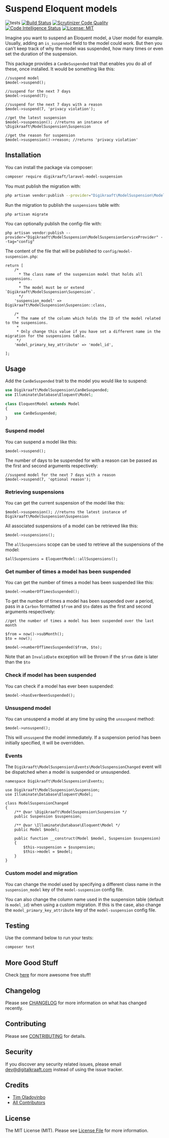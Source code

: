 # Suspend Eloquent models
![tests](https://github.com/digikraaft/laravel-model-suspension/workflows/tests/badge.svg)
[![Build Status](https://scrutinizer-ci.com/g/digikraaft/laravel-model-suspension/badges/build.png?b=master)](https://scrutinizer-ci.com/g/digikraaft/laravel-model-suspension/build-status/master)
[![Scrutinizer Code Quality](https://scrutinizer-ci.com/g/digikraaft/laravel-model-suspension/badges/quality-score.png?b=master)](https://scrutinizer-ci.com/g/digikraaft/laravel-model-suspension/?branch=master)
[![Code Intelligence Status](https://scrutinizer-ci.com/g/digikraaft/laravel-model-suspension/badges/code-intelligence.svg?b=master)](https://scrutinizer-ci.com/code-intelligence)
[![License: MIT](https://img.shields.io/badge/License-MIT-green.svg)](https://opensource.org/licenses/MIT)

Imagine you want to suspend an Eloquent model, a User model for example. Usually, adding
an `is_suspended` field to the model could work. But then you can't keep track of why the model was suspended,
how many times or even set the duration of the suspension.

This package provides a `CanBeSuspended` trait that enables you do all of these, once installed. It would be
something like this:

```
//suspend model
$model->suspend();

//suspend for the next 7 days
$model->suspend(7);

//suspend for the next 7 days with a reason
$model->suspend(7, 'privacy violation');

//get the latest suspension
$model->suspension(); //returns an instance of \Digikraaft\ModelSuspension\Suspension

//get the reason for suspension
$model->suspension()->reason; //returns 'privacy violation'
```

## Installation

You can install the package via composer:

```bash
composer require digikraaft/laravel-model-suspension
```
You must publish the migration with:
```bash
php artisan vendor:publish --provider="Digikraaft\ModelSuspension\ModelSuspensionServiceProvider" --tag="migrations"
```
Run the migration to publish the `suspensions` table with:
```
php artisan migrate
```
You can optionally publish the config-file with:
```
php artisan vendor:publish --provider="Digikraaft\ModelSuspension\ModelSuspensionServiceProvider" --tag="config"
```
The content of the file that will be published to `config/model-suspension.php`:
``` 
return [
    /*
      * The class name of the suspension model that holds all suspensions.
      *
      * The model must be or extend `Digikraaft\ModelSuspension\Suspension`.
      */
    'suspension_model' => Digikraaft\ModelSuspension\Suspension::class,

    /*
     * The name of the column which holds the ID of the model related to the suspensions.
     *
     * Only change this value if you have set a different name in the migration for the suspensions table.
     */
    'model_primary_key_attribute' => 'model_id',

];
```
## Usage
Add the `CanBeSuspended` trait to the model you would like to suspend:
```php
use Digikraaft\ModelSuspension\CanBeSuspended;
use Illuminate\Database\Eloquent\Model;

class EloquentModel extends Model
{
    use CanBeSuspended;
}
```

### Suspend model
You can suspend a model like this:
``` 
$model->suspend();
```
The number of days to be suspended for with a reason can be passed as the first
and second arguments respectively:
``` 
//suspend model for the next 7 days with a reason
$model->suspend(7, 'optional reason');
```
### Retrieving suspensions
You can get the current suspension of the model like this:
```
$model->suspension(); //returns the latest instance of Digikraaft\ModelSuspension\Suspension
```
All associated suspensions of a model can be retrieved like this:
```
$model->suspensions();
```
The `allSuspensions` scope can be used to retrieve all the suspensions of the model:
```
$allSuspensions = EloquentModel::allSuspensions();
```
### Get number of times a model has been suspended
You can get the number of times a model has been suspended like this:
```
$model->numberOfTimesSuspended();
```
To get the number of times a model has been suspended over a period,
pass in a `Carbon` formatted `$from` and `$to` dates as the first and second
arguments respectively:
```
//get the number of times a model has been suspended over the last month

$from = now()->subMonth();
$to = now();

$model->numberOfTimesSuspended($from, $to);
```
Note that an `InvalidDate` exception will be thrown if the `$from` date is later than the `$to`

### Check if model has been suspended
You can check if a model has ever been suspended:
```
$model->hasEverBeenSuspended();
```

### Unsuspend model
You can unsuspend a model at any time by using the `unsuspend` method:
```
$model->unsuspend();
```
This will `unsuspend` the model immediately. If a suspension period has
been initially specified, it will be overridden.

### Events
The `Digikraaft\ModelSuspension\Events\ModelSuspensionChanged` event will be dispatched when 
a model is suspended or unsuspended.
```
namespace Digikraaft\ModelSuspension\Events;

use Digikraaft\ModelSuspension\Suspension;
use Illuminate\Database\Eloquent\Model;

class ModelSuspensionChanged
{
    /** @var \Digikraaft\ModelSuspension\Suspension */
    public Suspension $suspension;

    /** @var \Illuminate\Database\Eloquent\Model */
    public Model $model;

    public function __construct(Model $model, Suspension $suspension)
    {
        $this->suspension = $suspension;
        $this->model = $model;
    }
}
```

### Custom model and migration
You can change the model used by specifying a different class name in the 
`suspension_model` key of the `model-suspension` config file.

You can also change the column name used in the suspension table 
(default is `model_id`) when using a custom migration. If this is the case,
also change the `model_primary_key_attribute` key of the `model-suspension` config file.

## Testing
Use the command below to run your tests:
``` bash
composer test
```

## More Good Stuff
Check [here](https://github.com/digikraaft) for more awesome free stuff!

## Changelog
Please see [CHANGELOG](CHANGELOG.md) for more information on what has changed recently.

## Contributing
Please see [CONTRIBUTING](CONTRIBUTING.md) for details.

## Security
If you discover any security related issues, please email dev@digitalkraaft.com instead of using the issue tracker.

## Credits
- [Tim Oladoyinbo](https://github.com/timoladoyinbo)
- [All Contributors](../../contributors)

## License
The MIT License (MIT). Please see [License File](LICENSE.md) for more information.
